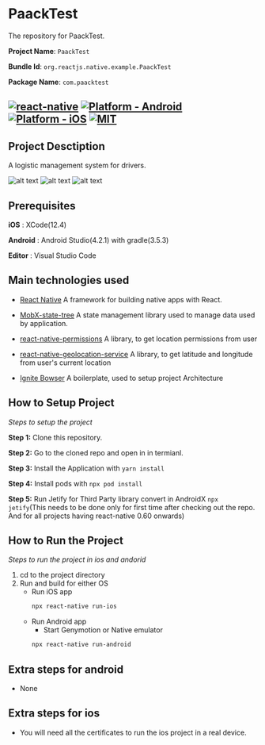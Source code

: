 # PaackTest

The repository for PaackTest.

**Project Name**: `PaackTest`

**Bundle Id**: `org.reactjs.native.example.PaackTest`

**Package Name**: `com.paacktest`

[![react-native](https://img.shields.io/badge/react--native-0.63.4-brightgreen)](https://facebook.github.io/react-native/docs/getting-started) [![Platform - Android](https://img.shields.io/badge/platform-Android-3ddc84.svg?style=flat&logo=android)](https://www.android.com)
[![Platform - iOS](https://img.shields.io/badge/platform-iOS-000.svg?style=flat&logo=apple)](https://developer.apple.com/ios) [![MIT](https://img.shields.io/dub/l/vibe-d.svg)](https://opensource.org/licenses/MIT)
---

##  Project Desctiption
A logistic management system for drivers. 

![alt text](https://github.com/justjd1992/PaackTest/blob/main/Home.png?raw=true) ![alt text](https://github.com/justjd1992/PaackTest/blob/main/Details.png?raw=true) ![alt text](https://github.com/justjd1992/PaackTest/blob/main/DeliveryStatus.png?raw=true)

## Prerequisites

**iOS** : XCode(12.4)

**Android** : Android Studio(4.2.1) with gradle(3.5.3)

**Editor** : Visual Studio Code

## Main technologies used

- [React Native](https://github.com/facebook/react-native)
A framework for building native apps with React.

- [MobX-state-tree](https://mobx-state-tree.js.org/intro/welcome)
A state management library used to manage data used by application.

- [react-native-permissions](https://github.com/zoontek/react-native-permissions)
A library, to get location permissions from user 

- [react-native-geolocation-service](https://github.com/Agontuk/react-native-geolocation-service)
A library, to get latitude and longitude from user's current location

- [Ignite Bowser](https://github.com/infinitered/ignite-bowser)
A boilerplate, used to setup project Architecture
## How to Setup Project

_Steps to setup the project_

**Step 1:** Clone this repository.

**Step 2:** Go to the cloned repo and open in in termianl.

**Step 3:** Install the Application with `yarn install`

**Step 4:** Install pods with `npx pod install`

**Step 5:** Run Jetify for Third Party library convert in AndroidX `npx jetify`(This needs to be done only for first time after checking out the repo. And for all projects having react-native 0.60 onwards)

## How to Run the Project

_Steps to run the project in ios and andorid_

1. cd to the project directory
2. Run and build for either OS
    * Run iOS app
        ```bash 
        npx react-native run-ios
        ```
    * Run Android app
      * Start Genymotion or Native emulator
      ```bash 
      npx react-native run-android
      ```

## Extra steps for android

- None

## Extra steps for ios

- You will need all the certificates to run the ios project in a real device.
 